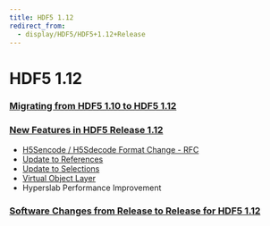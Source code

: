 ```yaml
---
title: HDF5 1.12
redirect_from: 
  - display/HDF5/HDF5+1.12+Release
---
```


# HDF5 1.12

### [Migrating from HDF5 1.10 to HDF5 1.12](Migrating_from_HDF5_1.10_to_HDF5_1.12.html)

### [New Features in HDF5 Release 1.12](new_features_1_12.html)

* [H5Sencode / H5Sdecode Format Change - RFC](https://support.hdfgroup.org/releases/hdf5/documentation/rfc/H5Sencode_format.docx.pdf)
* [Update to References](https://support.hdfgroup.org/releases/hdf5/documentation/rfc/RFC_Update_to_HDF5_References.pdf)
* [Update to Selections](https://support.hdfgroup.org/releases/hdf5/documentation/rfc/selection_io_RFC_210610.pdf)
* [Virtual Object Layer](https://support.hdfgroup.org/documentation/hdf5/latest/_v_o_l__connector.html)
* Hyperslab Performance Improvement

### [Software Changes from Release to Release for HDF5 1.12](sw_changes_1.12.html)
